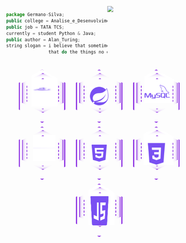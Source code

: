 <img align='right' src="https://media.giphy.com/media/hiJ9ypGI5tIKdwKoK2/giphy.gif" width="230">

~~~javascript
package Germano-Silva;
public college = Analise_e_Desenvolvimento_de_Sistemas;
public job = TATA TCS;
currently = student Python & Java;
public author = Alan_Turing;
string slogan = i believe that sometimes it's the people no one expects anything,
                that do the things no one can imagine;
 ~~~
 
 
<!-- LINK: https://ashutosh00710.github.io/github-readme-activity-graph/ 
[![Ashutosh's github activity graph](https://github-readme-activity-graph.cyclic.app/graph?username=Germano-Silva&bg_color=000d27&color=00e1fa&line=01ace4&point=00e1fa&area=true&hide_border=true)](https://github.com/ashutosh00710/github-readme-activity-graph) -->

<div style="display: flex; justify-content: space-around; align-items: center; padding: 20px; flex-wrap: wrap;">
    <!-- Hexágono com ícone de Java -->
    <div style="width: 120px; height: 138px; clip-path: polygon(50% 0%, 100% 25%, 100% 75%, 50% 100%, 0% 75%, 0% 25%); border: 3px solid #8A2BE2; box-shadow: 0 0 15px rgba(138, 43, 226, 0.8); position: relative; margin: 5px;">
        <div style="width: 90%; height: 103px; clip-path: polygon(50% 0%, 100% 25%, 100% 75%, 50% 100%, 0% 75%, 0% 25%); border: 2px solid #8A2BE2; position: absolute; box-shadow: inset 0 0 10px rgba(138, 43, 226, 0.5); top: 5%; left: 5%;"></div>
        <div style="width: 70%; height: 80px; clip-path: polygon(50% 0%, 100% 25%, 100% 75%, 50% 100%, 0% 75%, 0% 25%); border: 2px dashed #8A2BE2; position: absolute; top: 15%; left: 15%;"></div>
        <div style="width: 110%; height: 70%; display: flex; justify-content: center; align-items: center;">
            <img src="svg/java.svg" alt="Java" style="width: 70px; height: 100px;">
        </div>
    </div>
    <!-- Hexágono com ícone de Spring Boot -->
    <div style="width: 120px; height: 138px; clip-path: polygon(50% 0%, 100% 25%, 100% 75%, 50% 100%, 0% 75%, 0% 25%); border: 3px solid #8A2BE2; box-shadow: 0 0 15px rgba(138, 43, 226, 0.8); position: relative; margin: 5px;">
        <div style="width: 90%; height: 103px; clip-path: polygon(50% 0%, 100% 25%, 100% 75%, 50% 100%, 0% 75%, 0% 25%); border: 2px solid #8A2BE2; position: absolute; box-shadow: inset 0 0 10px rgba(138, 43, 226, 0.5); top: 5%; left: 5%;"></div>
        <div style="width: 70%; height: 80px; clip-path: polygon(50% 0%, 100% 25%, 100% 75%, 50% 100%, 0% 75%, 0% 25%); border: 2px dashed #8A2BE2; position: absolute; top: 15%; left: 15%;"></div>
        <div style="width: 100%; height: 100%; display: flex; justify-content: center; align-items: center;">
            <img src="svg/spring.svg" alt="Spring Boot" style="width: 50px; height: 50px;">
        </div>
    </div>
    <!-- Hexágono com ícone de MySQL -->
    <div style="width: 120px; height: 138px; clip-path: polygon(50% 0%, 100% 25%, 100% 75%, 50% 100%, 0% 75%, 0% 25%); border: 3px solid #8A2BE2; box-shadow: 0 0 15px rgba(138, 43, 226, 0.8); position: relative; margin: 5px;">
        <div style="width: 90%; height: 103px; clip-path: polygon(50% 0%, 100% 25%, 100% 75%, 50% 100%, 0% 75%, 0% 25%); border: 2px solid #8A2BE2; position: absolute; box-shadow: inset 0 0 10px rgba(138, 43, 226, 0.5); top: 5%; left: 5%;"></div>
        <div style="width: 70%; height: 80px; clip-path: polygon(50% 0%, 100% 25%, 100% 75%, 50% 100%, 0% 75%, 0% 25%); border: 2px dashed #8A2BE2; position: absolute; top: 15%; left: 15%;"></div>
        <div style="width: 90%; height: 70%; display: flex; justify-content: flex-end; align-items: center;">
            <img src="svg/mysql.svg" alt="MySQL" style="width: 80px; height: 80px;">
        </div>
    </div>
     <!-- Hexágono com ícone de Angular -->
    <div style="width: 120px; height: 138px; clip-path: polygon(50% 0%, 100% 25%, 100% 75%, 50% 100%, 0% 75%, 0% 25%); border: 3px solid #8A2BE2; box-shadow: 0 0 15px rgba(138, 43, 226, 0.8); position: relative; margin: 5px;">
        <div style="width: 90%; height: 103px; clip-path: polygon(50% 0%, 100% 25%, 100% 75%, 50% 100%, 0% 75%, 0% 25%); border: 2px solid #8A2BE2; position: absolute; box-shadow: inset 0 0 10px rgba(138, 43, 226, 0.5); top: 5%; left: 5%;"></div>
        <div style="width: 70%; height: 80px; clip-path: polygon(50% 0%, 100% 25%, 100% 75%, 50% 100%, 0% 75%, 0% 25%); border: 2px dashed #8A2BE2; position: absolute; top: 15%; left: 15%;"></div>
        <div style="width: 110%; height: 80%; display: flex; justify-content: center; align-items: center;">
            <img src="svg/angular.svg" alt="Angular" style="width: 60px; height: 70px;">
        </div>
    </div>
    <!-- Hexágono com ícone de HTML5 -->
    <div style="width: 120px; height: 138px; clip-path: polygon(50% 0%, 100% 25%, 100% 75%, 50% 100%, 0% 75%, 0% 25%); border: 3px solid #8A2BE2; box-shadow: 0 0 15px rgba(138, 43, 226, 0.8); position: relative; margin: 5px;">
        <div style="width: 90%; height: 103px; clip-path: polygon(50% 0%, 100% 25%, 100% 75%, 50% 100%, 0% 75%, 0% 25%); border: 2px solid #8A2BE2; position: absolute; box-shadow: inset 0 0 10px rgba(138, 43, 226, 0.5); top: 5%; left: 5%;"></div>
        <div style="width: 70%; height: 80px; clip-path: polygon(50% 0%, 100% 25%, 100% 75%, 50% 100%, 0% 75%, 0% 25%); border: 2px dashed #8A2BE2; position: absolute; top: 15%; left: 15%;"></div>
        <div style="width: 100%; height: 100%; display: flex; justify-content: center; align-items: center;">
            <img src="svg/html5.svg" alt="HTML5" style="width: 50px; height: 50px;">
        </div>
    </div>
    <!-- Hexágono com ícone de CSS3 -->
    <div style="width: 120px; height: 138px; clip-path: polygon(50% 0%, 100% 25%, 100% 75%, 50% 100%, 0% 75%, 0% 25%); border: 3px solid #8A2BE2; box-shadow: 0 0 15px rgba(138, 43, 226, 0.8); position: relative; margin: 5px;">
        <div style="width: 90%; height: 103px; clip-path: polygon(50% 0%, 100% 25%, 100% 75%, 50% 100%, 0% 75%, 0% 25%); border: 2px solid #8A2BE2; position: absolute; box-shadow: inset 0 0 10px rgba(138, 43, 226, 0.5); top: 5%; left: 5%;"></div>
        <div style="width: 70%; height: 80px; clip-path: polygon(50% 0%, 100% 25%, 100% 75%, 50% 100%, 0% 75%, 0% 25%); border: 2px dashed #8A2BE2; position: absolute; top: 15%; left: 15%;"></div>
        <div style="width: 110%; height: 80%; display: flex; justify-content: center; align-items: center;">
            <img src="svg/css3.svg" alt="CSS3" style="width: 80px; height: 90px;">
        </div>
    </div>
    <!-- Hexágono com ícone de JavaScript -->
    <div style="width: 120px; height: 138px; clip-path: polygon(50% 0%, 100% 25%, 100% 75%, 50% 100%, 0% 75%, 0% 25%); border: 3px solid #8A2BE2; box-shadow: 0 0 15px rgba(138, 43, 226, 0.8); position: relative; margin: 5px;">
        <div style="width: 90%; height: 103px; clip-path: polygon(50% 0%, 100% 25%, 100% 75%, 50% 100%, 0% 75%, 0% 25%); border: 2px solid #8A2BE2; position: absolute; box-shadow: inset 0 0 10px rgba(138, 43, 226, 0.5); top: 5%; left: 5%;"></div>
        <div style="width: 70%; height: 80px; clip-path: polygon(50% 0%, 100% 25%, 100% 75%, 50% 100%, 0% 75%, 0% 25%); border: 2px dashed #8A2BE2; position: absolute; top: 15%; left: 15%;"></div>
        <div style="width: 110%; height: 80%; display: flex; justify-content: center; align-items: center;">
            <img src="svg/javascript.svg" alt="JavaScript" style="width: 70px; height: 110px;">
        </div>
    </div>
</div>

